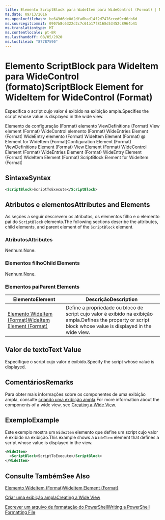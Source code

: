 ```yaml
---
title: Elemento ScriptBlock para WideItem para WideControl (Format) | Microsoft Docs
ms.date: 09/13/2016
ms.openlocfilehash: be649d6de0d2dfa6bad14f2d7476cced9cd6cb6d
ms.sourcegitcommit: 0907b8c6322d2c7c61b17f8168d53452c8964b41
ms.translationtype: MT
ms.contentlocale: pt-BR
ms.lasthandoff: 08/05/2020
ms.locfileid: "87787590"
---
```

# <a name="scriptblock-element-for-wideitem-for-widecontrol-format"></a><span data-ttu-id="f1ed9-102">Elemento ScriptBlock para WideItem para WideControl (formato)</span><span class="sxs-lookup"><span data-stu-id="f1ed9-102">ScriptBlock Element for WideItem for WideControl (Format)</span></span>

<span data-ttu-id="f1ed9-103">Especifica o script cujo valor é exibido na exibição ampla.</span><span class="sxs-lookup"><span data-stu-id="f1ed9-103">Specifies the script whose value is displayed in the wide view.</span></span>

<span data-ttu-id="f1ed9-104">Elemento de configuração (Format) elemento ViewDefinitions (Format) View element (Format) WideControl elemento (Format) WideEntries Element (Format) WideEntry elemento (Format) WideItem Element (Format) @ Element for WideItem (Format)</span><span class="sxs-lookup"><span data-stu-id="f1ed9-104">Configuration Element (Format) ViewDefinitions Element (Format) View Element (Format) WideControl Element (Format) WideEntries Element (Format) WideEntry Element (Format) WideItem Element (Format) ScriptBlock Element for WideItem (Format)</span></span>

## <a name="syntax"></a><span data-ttu-id="f1ed9-105">Sintaxe</span><span class="sxs-lookup"><span data-stu-id="f1ed9-105">Syntax</span></span>

```xml
<ScriptBlock>ScriptToExecute</ScriptBlock>
```

## <a name="attributes-and-elements"></a><span data-ttu-id="f1ed9-106">Atributos e elementos</span><span class="sxs-lookup"><span data-stu-id="f1ed9-106">Attributes and Elements</span></span>

<span data-ttu-id="f1ed9-107">As seções a seguir descrevem os atributos, os elementos filho e o elemento pai do `ScriptBlock` elemento.</span><span class="sxs-lookup"><span data-stu-id="f1ed9-107">The following sections describe the attributes, child elements, and parent element of the `ScriptBlock` element.</span></span>

### <a name="attributes"></a><span data-ttu-id="f1ed9-108">Atributos</span><span class="sxs-lookup"><span data-stu-id="f1ed9-108">Attributes</span></span>

<span data-ttu-id="f1ed9-109">Nenhum.</span><span class="sxs-lookup"><span data-stu-id="f1ed9-109">None.</span></span>

### <a name="child-elements"></a><span data-ttu-id="f1ed9-110">Elementos filho</span><span class="sxs-lookup"><span data-stu-id="f1ed9-110">Child Elements</span></span>

<span data-ttu-id="f1ed9-111">Nenhum.</span><span class="sxs-lookup"><span data-stu-id="f1ed9-111">None.</span></span>

### <a name="parent-elements"></a><span data-ttu-id="f1ed9-112">Elementos pai</span><span class="sxs-lookup"><span data-stu-id="f1ed9-112">Parent Elements</span></span>

|<span data-ttu-id="f1ed9-113">Elemento</span><span class="sxs-lookup"><span data-stu-id="f1ed9-113">Element</span></span>|<span data-ttu-id="f1ed9-114">Descrição</span><span class="sxs-lookup"><span data-stu-id="f1ed9-114">Description</span></span>|
|-------------|-----------------|
|[<span data-ttu-id="f1ed9-115">Elemento WideItem (Format)</span><span class="sxs-lookup"><span data-stu-id="f1ed9-115">WideItem Element (Format)</span></span>](./wideitem-element-for-widecontrol-format.md)|<span data-ttu-id="f1ed9-116">Define a propriedade ou bloco de script cujo valor é exibido na exibição ampla.</span><span class="sxs-lookup"><span data-stu-id="f1ed9-116">Defines the property or script block whose value is displayed in the wide view.</span></span>|

## <a name="text-value"></a><span data-ttu-id="f1ed9-117">Valor de texto</span><span class="sxs-lookup"><span data-stu-id="f1ed9-117">Text Value</span></span>

<span data-ttu-id="f1ed9-118">Especifique o script cujo valor é exibido.</span><span class="sxs-lookup"><span data-stu-id="f1ed9-118">Specify the script whose value is displayed.</span></span>

## <a name="remarks"></a><span data-ttu-id="f1ed9-119">Comentários</span><span class="sxs-lookup"><span data-stu-id="f1ed9-119">Remarks</span></span>

<span data-ttu-id="f1ed9-120">Para obter mais informações sobre os componentes de uma exibição ampla, consulte [criando uma exibição ampla](./creating-a-wide-view.md).</span><span class="sxs-lookup"><span data-stu-id="f1ed9-120">For more information about the components of a wide view, see [Creating a Wide View](./creating-a-wide-view.md).</span></span>

## <a name="example"></a><span data-ttu-id="f1ed9-121">Exemplo</span><span class="sxs-lookup"><span data-stu-id="f1ed9-121">Example</span></span>

<span data-ttu-id="f1ed9-122">Este exemplo mostra um `WideItem` elemento que define um script cujo valor é exibido na exibição.</span><span class="sxs-lookup"><span data-stu-id="f1ed9-122">This example shows a `WideItem` element that defines a script whose value is displayed in the view.</span></span>

```xml
<WideItem>
  <ScriptBlock>ScriptToExecute</ScriptBlock>
</WideItem>
```

## <a name="see-also"></a><span data-ttu-id="f1ed9-123">Consulte Também</span><span class="sxs-lookup"><span data-stu-id="f1ed9-123">See Also</span></span>

[<span data-ttu-id="f1ed9-124">Elemento WideItem (Format)</span><span class="sxs-lookup"><span data-stu-id="f1ed9-124">WideItem Element (Format)</span></span>](./wideitem-element-for-widecontrol-format.md)

[<span data-ttu-id="f1ed9-125">Criar uma exibição ampla</span><span class="sxs-lookup"><span data-stu-id="f1ed9-125">Creating a Wide View</span></span>](./creating-a-wide-view.md)

[<span data-ttu-id="f1ed9-126">Escrever um arquivo de formatação do PowerShell</span><span class="sxs-lookup"><span data-stu-id="f1ed9-126">Writing a PowerShell Formatting File</span></span>](./writing-a-powershell-formatting-file.md)
